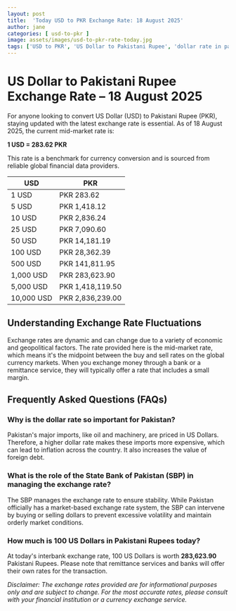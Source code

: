 ```yaml
---
layout: post
title:  'Today USD to PKR Exchange Rate: 18 August 2025'
author: jane
categories: [ usd-to-pkr ]
image: assets/images/usd-to-pkr-rate-today.jpg
tags: ['USD to PKR', 'US Dollar to Pakistani Rupee', 'dollar rate in pakistan', 'today dollar rate open market', 'usa to pakistan dollar rate']
---
```


# US Dollar to Pakistani Rupee Exchange Rate – 18 August 2025

For anyone looking to convert US Dollar (USD) to Pakistani Rupee (PKR), staying updated with the latest exchange rate is essential. As of 18 August 2025, the current mid-market rate is:

**1 USD = 283.62 PKR**

This rate is a benchmark for currency conversion and is sourced from reliable global financial data providers.

| USD | PKR |
| --- | --- |
| 1 USD | PKR 283.62 |
| 5 USD | PKR 1,418.12 |
| 10 USD | PKR 2,836.24 |
| 25 USD | PKR 7,090.60 |
| 50 USD | PKR 14,181.19 |
| 100 USD | PKR 28,362.39 |
| 500 USD | PKR 141,811.95 |
| 1,000 USD | PKR 283,623.90 |
| 5,000 USD | PKR 1,418,119.50 |
| 10,000 USD | PKR 2,836,239.00 |


## Understanding Exchange Rate Fluctuations

Exchange rates are dynamic and can change due to a variety of economic and geopolitical factors. The rate provided here is the mid-market rate, which means it's the midpoint between the buy and sell rates on the global currency markets. When you exchange money through a bank or a remittance service, they will typically offer a rate that includes a small margin.

## Frequently Asked Questions (FAQs)

### Why is the dollar rate so important for Pakistan?

Pakistan's major imports, like oil and machinery, are priced in US Dollars. Therefore, a higher dollar rate makes these imports more expensive, which can lead to inflation across the country. It also increases the value of foreign debt.

### What is the role of the State Bank of Pakistan (SBP) in managing the exchange rate?

The SBP manages the exchange rate to ensure stability. While Pakistan officially has a market-based exchange rate system, the SBP can intervene by buying or selling dollars to prevent excessive volatility and maintain orderly market conditions.

### How much is 100 US Dollars in Pakistani Rupees today?

At today's interbank exchange rate, 100 US Dollars is worth **283,623.90** Pakistani Rupees. Please note that remittance services and banks will offer their own rates for the transaction.



*Disclaimer: The exchange rates provided are for informational purposes only and are subject to change. For the most accurate rates, please consult with your financial institution or a currency exchange service.*
